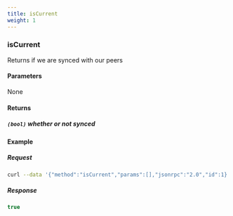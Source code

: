 ```yaml
---
title: isCurrent
weight: 1
---
```


### isCurrent
Returns if  we are synced with our peers

#### Parameters
None

#### Returns
##### `(bool)` whether or not synced 

#### Example

##### Request
```bash
curl --data '{"method":"isCurrent","params":[],"jsonrpc":"2.0","id":1}' -s -k -u "rpcuser:rpcpass"  -H 'Content-Type: application/json' http://127.0.0.1:18131 |jq .
```

##### Response
```js
true
```

